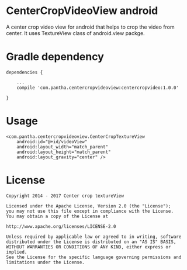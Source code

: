 # CenterCropVideoView android
A center crop video view for android that helps to crop the video from center.
It uses TextureView class of android.view packge.

# Gradle dependency
	dependencies { 
	
		...
		compile 'com.pantha.centercropvideoview:centercropvideo:1.0.0'
		
	}

# Usage

	<com.pantha.centercropvideoview.CenterCropTextureView
        android:id="@+id/videoView"
        android:layout_width="match_parent"
        android:layout_height="match_parent"
        android:layout_gravity="center" />
				
# License
	
	Copyright 2014 - 2017 Center crop textureView

	Licensed under the Apache License, Version 2.0 (the "License");
	you may not use this file except in compliance with the License.
	You may obtain a copy of the License at

    http://www.apache.org/licenses/LICENSE-2.0

	Unless required by applicable law or agreed to in writing, software
	distributed under the License is distributed on an "AS IS" BASIS,
	WITHOUT WARRANTIES OR CONDITIONS OF ANY KIND, either express or implied.
	See the License for the specific language governing permissions and
	limitations under the License.

